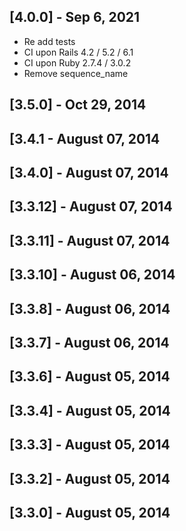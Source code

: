 ## [4.0.0] - Sep 6, 2021

- Re add tests
- CI upon Rails 4.2 / 5.2 / 6.1
- CI upon Ruby 2.7.4 / 3.0.2
- Remove sequence_name

## [3.5.0]  - Oct 29, 2014
## [3.4.1   - August 07, 2014
## [3.4.0]  - August 07, 2014
## [3.3.12] - August 07, 2014
## [3.3.11] - August 07, 2014
## [3.3.10] - August 06, 2014
## [3.3.8]  - August 06, 2014
## [3.3.7]  - August 06, 2014
## [3.3.6]  - August 05, 2014
## [3.3.4]  - August 05, 2014
## [3.3.3]  - August 05, 2014
## [3.3.2]  - August 05, 2014
## [3.3.0]  - August 05, 2014
